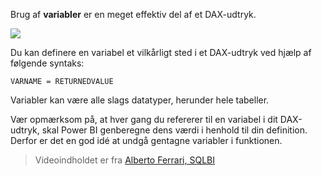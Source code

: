 Brug af **variabler** er en meget effektiv del af et DAX-udtryk.

![](media/7-4-dax-expressions/dax-variables_1.png)

Du kan definere en variabel et vilkårligt sted i et DAX-udtryk ved hjælp af følgende syntaks:

    VARNAME = RETURNEDVALUE

Variabler kan være alle slags datatyper, herunder hele tabeller.

Vær opmærksom på, at hver gang du refererer til en variabel i dit DAX-udtryk, skal Power BI genberegne dens værdi i henhold til din definition. Derfor er det en god idé at undgå gentagne variabler i funktionen.

> Videoindholdet er fra [Alberto Ferrari, SQLBI](http://www.sqlbi.com/learning-dax/?utm_source=powerbi&utm_medium=marketing&utm_campaign=after-summit)
> 
> 


